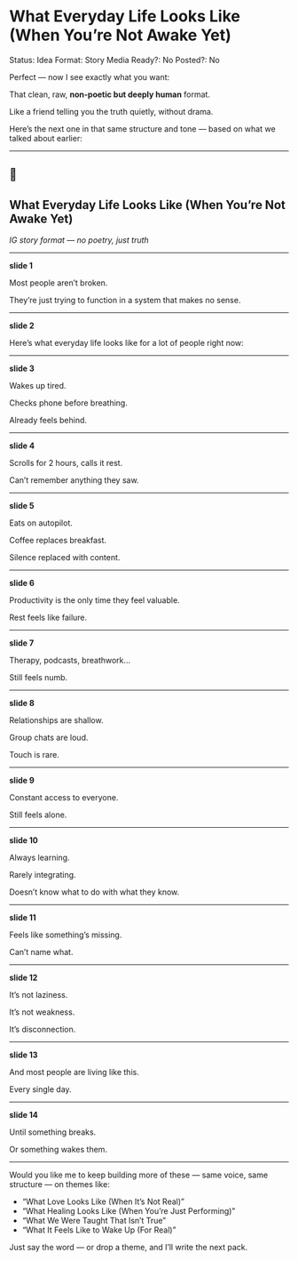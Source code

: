 # What Everyday Life Looks Like (When You’re Not Awake Yet)

Status: Idea
Format: Story
Media Ready?: No
Posted?: No

Perfect — now I see exactly what you want:

That clean, raw, **non-poetic but deeply human** format.

Like a friend telling you the truth quietly, without drama.

Here’s the next one in that same structure and tone — based on what we talked about earlier:

---

## **🧱**

## **What Everyday Life Looks Like (When You’re Not Awake Yet)**

*IG story format — no poetry, just truth*

---

**slide 1**

Most people aren’t broken.

They’re just trying to function in a system that makes no sense.

---

**slide 2**

Here’s what everyday life looks like for a lot of people right now:

---

**slide 3**

Wakes up tired.

Checks phone before breathing.

Already feels behind.

---

**slide 4**

Scrolls for 2 hours, calls it rest.

Can’t remember anything they saw.

---

**slide 5**

Eats on autopilot.

Coffee replaces breakfast.

Silence replaced with content.

---

**slide 6**

Productivity is the only time they feel valuable.

Rest feels like failure.

---

**slide 7**

Therapy, podcasts, breathwork…

Still feels numb.

---

**slide 8**

Relationships are shallow.

Group chats are loud.

Touch is rare.

---

**slide 9**

Constant access to everyone.

Still feels alone.

---

**slide 10**

Always learning.

Rarely integrating.

Doesn’t know what to do with what they know.

---

**slide 11**

Feels like something’s missing.

Can’t name what.

---

**slide 12**

It’s not laziness.

It’s not weakness.

It’s disconnection.

---

**slide 13**

And most people are living like this.

Every single day.

---

**slide 14**

Until something breaks.

Or something wakes them.

---

Would you like me to keep building more of these — same voice, same structure — on themes like:

- “What Love Looks Like (When It’s Not Real)”
- “What Healing Looks Like (When You’re Just Performing)”
- “What We Were Taught That Isn’t True”
- “What It Feels Like to Wake Up (For Real)”

Just say the word — or drop a theme, and I’ll write the next pack.